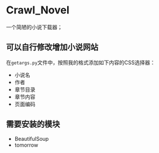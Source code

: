 # Crawl_Novel

一个简陋的小说下载器；

## 可以自行修改增加小说网站

在`getargs.py`文件中，按照我的格式添加如下内容的CSS选择器：
- 小说名
- 作者
- 章节目录
- 章节内容
- 页面编码

## 需要安装的模块

- BeautifulSoup
- tomorrow
